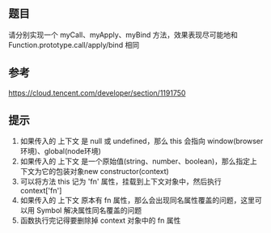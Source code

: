 ## 题目
请分别实现一个 myCall、myApply、myBind 方法，效果表现尽可能地和 Function.prototype.call/apply/bind 相同

## 参考
https://cloud.tencent.com/developer/section/1191750

## 提示
1. 如果传入的 上下文 是 null 或 undefined，那么 this 会指向 window(browser环境)、global(node环境)
2. 如果传入的 上下文 是一个原始值(string、number、boolean)，那么指定上下文为它的包装对象new constructor(context)
3. 可以将方法 this 记为 'fn' 属性，挂载到上下文对象中，然后执行 context['fn']
4. 如果传入的 上下文 原本有 fn 属性，那么会出现同名属性覆盖的问题，这里可以用 Symbol 解决属性同名覆盖的问题
5. 函数执行完记得要删除掉 context 对象中的 fn 属性




